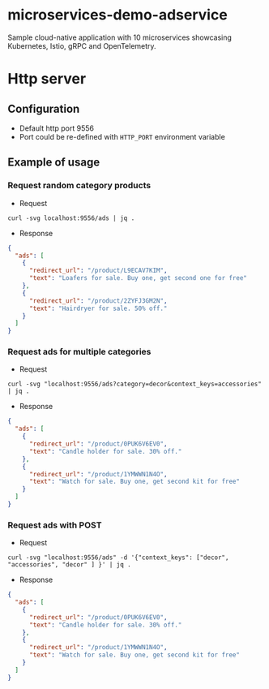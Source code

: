 # microservices-demo-adservice

Sample cloud-native application with 10 microservices showcasing Kubernetes, Istio, gRPC and
OpenTelemetry.

# Http server

## Configuration

* Default http port 9556
* Port could be re-defined with `HTTP_PORT` environment variable

## Example of usage

### Request random category products

* Request

```text
curl -svg localhost:9556/ads | jq .
```

* Response

```json
{
  "ads": [
    {
      "redirect_url": "/product/L9ECAV7KIM",
      "text": "Loafers for sale. Buy one, get second one for free"
    },
    {
      "redirect_url": "/product/2ZYFJ3GM2N",
      "text": "Hairdryer for sale. 50% off."
    }
  ]
}
```

### Request ads for multiple categories

* Request

```text
curl -svg "localhost:9556/ads?category=decor&context_keys=accessories" | jq .
```

* Response

```json
{
  "ads": [
    {
      "redirect_url": "/product/0PUK6V6EV0",
      "text": "Candle holder for sale. 30% off."
    },
    {
      "redirect_url": "/product/1YMWWN1N4O",
      "text": "Watch for sale. Buy one, get second kit for free"
    }
  ]
}
```

### Request ads with POST

* Request

```text
curl -svg "localhost:9556/ads" -d '{"context_keys": ["decor", "accessories", "decor" ] }' | jq .
```

* Response

```json
{
  "ads": [
    {
      "redirect_url": "/product/0PUK6V6EV0",
      "text": "Candle holder for sale. 30% off."
    },
    {
      "redirect_url": "/product/1YMWWN1N4O",
      "text": "Watch for sale. Buy one, get second kit for free"
    }
  ]
}
```

